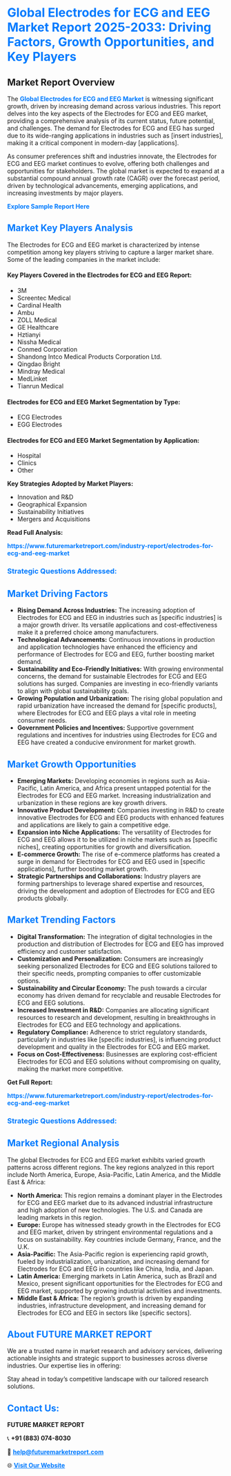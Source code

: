 <h1 style="color: #007BFF;">Global Electrodes for ECG and EEG Market Report 2025-2033: Driving Factors, Growth Opportunities, and Key Players</h1>

<section id="overview">
<h2>Market Report Overview</h2>
<p>The <a href="https://www.futuremarketreport.com/industry-report/electrodes-for-ecg-and-eeg-market" style="color: #007BFF; text-decoration: none;"><strong>Global Electrodes for ECG and EEG Market</strong></a> is witnessing significant growth, driven by increasing demand across various industries. This report delves into the key aspects of the Electrodes for ECG and EEG market, providing a comprehensive analysis of its current status, future potential, and challenges. The demand for Electrodes for ECG and EEG has surged due to its wide-ranging applications in industries such as [insert industries], making it a critical component in modern-day [applications].</p>
<p>As consumer preferences shift and industries innovate, the Electrodes for ECG and EEG market continues to evolve, offering both challenges and opportunities for stakeholders. The global market is expected to expand at a substantial compound annual growth rate (CAGR) over the forecast period, driven by technological advancements, emerging applications, and increasing investments by major players.</p>
</section>

<section id="overview">
<p><a href="https://www.futuremarketreport.com/request-sample/reportId=78709" style="color: #007BFF; text-decoration: none;"><strong>Explore Sample Report Here</strong></a></p>
</section>

<section id="key-players">
<h2 style="color: #007BFF;">Market Key Players Analysis</h2>
<p>The Electrodes for ECG and EEG market is characterized by intense competition among key players striving to capture a larger market share. Some of the leading companies in the market include:</p>
<h4>Key Players Covered in the Electrodes for ECG and EEG Report:</h4>
<ul><li>3M</li><li>Screentec Medical</li><li>Cardinal Health</li><li>Ambu</li><li>ZOLL Medical</li><li>GE Healthcare</li><li>Hztianyi</li><li>Nissha Medical</li><li>Conmed Corporation</li><li>Shandong Intco Medical Products Corporation Ltd.</li><li>Qingdao Bright</li><li>Mindray Medical</li><li>MedLinket</li><li>Tianrun Medical</li></ul>
<h4>Electrodes for ECG and EEG Market Segmentation by Type:</h4>
<ul><li>ECG Electrodes</li><li>EGG Electrodes</li></ul>

<h4>Electrodes for ECG and EEG Market Segmentation by Application:</h4>
<ul><li>Hospital</li><li>Clinics</li><li>Other</li></ul>
<p><strong>Key Strategies Adopted by Market Players:</strong></p>
<ul>
<li>Innovation and R&D</li>
<li>Geographical Expansion</li>
<li>Sustainability Initiatives</li>
<li>Mergers and Acquisitions</li>
</ul>
</section>

<section>
<p><strong>Read Full Analysis: </strong></p><a href="https://www.futuremarketreport.com/industry-report/electrodes-for-ecg-and-eeg-market" style="color: #007BFF; text-decoration: none;"><strong>https://www.futuremarketreport.com/industry-report/electrodes-for-ecg-and-eeg-market</strong></a>
<h3 style="color: #007BFF;">Strategic Questions Addressed:</h3>
</section>

<section id="driving-factors">
<h2 style="color: #007BFF;">Market Driving Factors</h2>
<ul>
<li><strong>Rising Demand Across Industries:</strong> The increasing adoption of Electrodes for ECG and EEG in industries such as [specific industries] is a major growth driver. Its versatile applications and cost-effectiveness make it a preferred choice among manufacturers.</li>
<li><strong>Technological Advancements:</strong> Continuous innovations in production and application technologies have enhanced the efficiency and performance of Electrodes for ECG and EEG, further boosting market demand.</li>
<li><strong>Sustainability and Eco-Friendly Initiatives:</strong> With growing environmental concerns, the demand for sustainable Electrodes for ECG and EEG solutions has surged. Companies are investing in eco-friendly variants to align with global sustainability goals.</li>
<li><strong>Growing Population and Urbanization:</strong> The rising global population and rapid urbanization have increased the demand for [specific products], where Electrodes for ECG and EEG plays a vital role in meeting consumer needs.</li>
<li><strong>Government Policies and Incentives:</strong> Supportive government regulations and incentives for industries using Electrodes for ECG and EEG have created a conducive environment for market growth.</li>
</ul>
</section>

<section id="growth-opportunities">
<h2 style="color: #007BFF;">Market Growth Opportunities</h2>
<ul>
<li><strong>Emerging Markets:</strong> Developing economies in regions such as Asia-Pacific, Latin America, and Africa present untapped potential for the Electrodes for ECG and EEG market. Increasing industrialization and urbanization in these regions are key growth drivers.</li>
<li><strong>Innovative Product Development:</strong> Companies investing in R&D to create innovative Electrodes for ECG and EEG products with enhanced features and applications are likely to gain a competitive edge.</li>
<li><strong>Expansion into Niche Applications:</strong> The versatility of Electrodes for ECG and EEG allows it to be utilized in niche markets such as [specific niches], creating opportunities for growth and diversification.</li>
<li><strong>E-commerce Growth:</strong> The rise of e-commerce platforms has created a surge in demand for Electrodes for ECG and EEG used in [specific applications], further boosting market growth.</li>
<li><strong>Strategic Partnerships and Collaborations:</strong> Industry players are forming partnerships to leverage shared expertise and resources, driving the development and adoption of Electrodes for ECG and EEG products globally.</li>
</ul>
</section>

<section id="trending-factors">
<h2 style="color: #007BFF;">Market Trending Factors</h2>
<ul>
<li><strong>Digital Transformation:</strong> The integration of digital technologies in the production and distribution of Electrodes for ECG and EEG has improved efficiency and customer satisfaction.</li>
<li><strong>Customization and Personalization:</strong> Consumers are increasingly seeking personalized Electrodes for ECG and EEG solutions tailored to their specific needs, prompting companies to offer customizable options.</li>
<li><strong>Sustainability and Circular Economy:</strong> The push towards a circular economy has driven demand for recyclable and reusable Electrodes for ECG and EEG solutions.</li>
<li><strong>Increased Investment in R&D:</strong> Companies are allocating significant resources to research and development, resulting in breakthroughs in Electrodes for ECG and EEG technology and applications.</li>
<li><strong>Regulatory Compliance:</strong> Adherence to strict regulatory standards, particularly in industries like [specific industries], is influencing product development and quality in the Electrodes for ECG and EEG market.</li>
<li><strong>Focus on Cost-Effectiveness:</strong> Businesses are exploring cost-efficient Electrodes for ECG and EEG solutions without compromising on quality, making the market more competitive.</li>
</ul>
</section>

<section>
<p><strong>Get Full Report: </strong></p><a href="https://www.futuremarketreport.com/industry-report/electrodes-for-ecg-and-eeg-market" style="color: #007BFF; text-decoration: none;"><strong>https://www.futuremarketreport.com/industry-report/electrodes-for-ecg-and-eeg-market</strong></a>
<h3 style="color: #007BFF;">Strategic Questions Addressed:</h3>
</section>


<section id="regional-analysis">
<h2 style="color: #007BFF;">Market Regional Analysis</h2>
<p>The global Electrodes for ECG and EEG market exhibits varied growth patterns across different regions. The key regions analyzed in this report include North America, Europe, Asia-Pacific, Latin America, and the Middle East & Africa:</p>
<ul>
<li><strong>North America:</strong> This region remains a dominant player in the Electrodes for ECG and EEG market due to its advanced industrial infrastructure and high adoption of new technologies. The U.S. and Canada are leading markets in this region.</li>
<li><strong>Europe:</strong> Europe has witnessed steady growth in the Electrodes for ECG and EEG market, driven by stringent environmental regulations and a focus on sustainability. Key countries include Germany, France, and the U.K.</li>
<li><strong>Asia-Pacific:</strong> The Asia-Pacific region is experiencing rapid growth, fueled by industrialization, urbanization, and increasing demand for Electrodes for ECG and EEG in countries like China, India, and Japan.</li>
<li><strong>Latin America:</strong> Emerging markets in Latin America, such as Brazil and Mexico, present significant opportunities for the Electrodes for ECG and EEG market, supported by growing industrial activities and investments.</li>
<li><strong>Middle East & Africa:</strong> The region’s growth is driven by expanding industries, infrastructure development, and increasing demand for Electrodes for ECG and EEG in sectors like [specific sectors].</li>
</ul>
</section>

<footer>
<h2 style="color: #007BFF;">About FUTURE MARKET REPORT</h2>
<p>We are a trusted name in market research and advisory services, delivering actionable insights and strategic support to businesses across diverse industries. Our expertise lies in offering:</p>

<p>Stay ahead in today’s competitive landscape with our tailored research solutions.</p>

<h2 style="color: #007BFF;">Contact Us:</h2>
<p><strong>FUTURE MARKET REPORT</strong></p>
<p>📞 <strong>+91 (883) 074-8030</strong></p>
<p>📧 <strong><a href="mailto:help@futuremarketreport.com" style="color: #007BFF;">help@futuremarketreport.com</a></strong></p>
<p>🌐 <strong><a href="https://www.futuremarketreport.com/" style="color: #007BFF;">Visit Our Website</a></strong></p>
</footer>